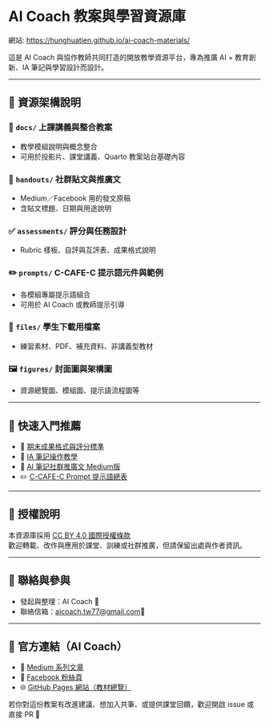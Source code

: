 # AI Coach 教案與學習資源庫

網站: https://hunghuatien.github.io/ai-coach-materials/

這是 AI Coach 與協作教師共同打造的開放教學資源平台，專為推廣 AI + 教育創新、IA 筆記與學習設計而設計。

---

## 🧭 資源架構說明

### 📘 `docs/` 上課講義與整合教案
- 教學模組說明與概念整合
- 可用於投影片、課堂講義、Quarto 教案站台基礎內容

### 📝 `handouts/` 社群貼文與推廣文
- Medium／Facebook 用的發文原稿
- 含貼文標題、日期與用途說明

### ✅ `assessments/` 評分與任務設計
- Rubric 樣板、自評與互評表、成果格式說明

### ✏️ `prompts/` C-CAFE-C 提示語元件與範例
- 各模組專屬提示語組合
- 可用於 AI Coach 或教師提示引導

### 📁 `files/` 學生下載用檔案
- 練習素材、PDF、補充資料、非講義型教材

### 🖼️ `figures/` 封面圖與架構圖
- 資源總覽圖、模組圖、提示語流程圖等

---

## 🔖 快速入門推薦

- 📘 [期末成果格式與評分標準](assessments/AI賦能學習任務_期末成果格式與評分基準.md)
- 🧠 [IA 筆記操作教學](docs/如何把AI變成IA筆記_操作教學.md)
- 📝 [AI 筆記社群推廣文 Medium版](handouts/AI筆記_社群推廣文_Medium版.md)
- ✏️ [C-CAFE-C Prompt 提示語總表](prompts/C-CAFE-C_Prompt_AI_Coach_教你學習.md)

---

## 📜 授權說明

本資源庫採用 [CC BY 4.0 國際授權條款](https://creativecommons.org/licenses/by/4.0/deed.zh-Hant)  
歡迎轉載、改作與應用於課堂、訓練或社群推廣，但請保留出處與作者資訊。

---

## 🤝 聯絡與參與

- 發起與整理：AI Coach 🤖
- 聯絡信箱：aicoach.tw77@gmail.com📧

---

## 🔗 官方連結（AI Coach）

- 📘 [Medium 系列文章](https://medium.com/@aicoach.tw77)
- 📘 [Facebook 粉絲頁](https://www.facebook.com/profile.php?id=61574504810303)
- 🌐 [GitHub Pages 網站（教材總覽）](https://hunghuatien.github.io/ai-coach-materials/)


若你對這份教案有改進建議、想加入共筆、或提供課堂回饋，歡迎開啟 issue 或直接 PR 💬
